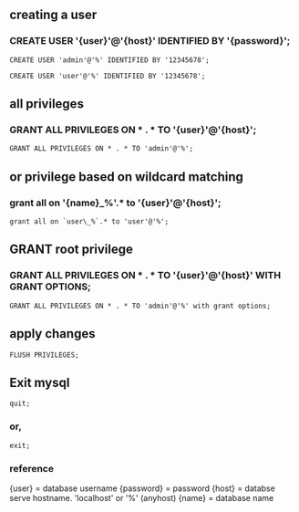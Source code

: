 
## creating a user
### CREATE USER '{user}'@'{host}' IDENTIFIED BY '{password}';
`CREATE USER 'admin'@'%' IDENTIFIED BY '12345678';`

`CREATE USER 'user'@'%' IDENTIFIED BY '12345678';`


## all privileges
### GRANT ALL PRIVILEGES ON * . * TO '{user}'@'{host}';
`GRANT ALL PRIVILEGES ON * . * TO 'admin'@'%';`


## or privilege based on wildcard  matching
### grant all on '{name}\_%'.* to '{user}'@'{host}';
```grant all on `user\_%`.* to 'user'@'%';```


## GRANT root privilege
### GRANT ALL PRIVILEGES ON * . * TO '{user}'@'{host}' WITH GRANT OPTIONS;
`GRANT ALL PRIVILEGES ON * . * TO 'admin'@'%' with grant options;`


## apply changes
`FLUSH PRIVILEGES;`

## Exit mysql
`quit;`
### or, 
`exit;`


### reference 
{user} 		= database username
{password} 	= password 
{host} 		= databse serve hostname. 'localhost' or '%' (anyhost)
{name} 		= database name
